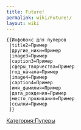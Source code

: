 ```yaml
---
title: Future!
permalink: wiki/Future!/
layout: wiki
---
```


`{{Инфобокс для пуперов`  
` |title2=Пример`  
` |другие_ники=Пример`  
` |image3=Пример`  
` |caption3=Пример`  
` |сферы_творчества=Пример`  
` |год_начала=Пример`  
` |image4=Пример`  
` |caption4=Пример`  
` |имя_фамилия=Пример`  
` |дата_рождения=Пример`  
` |место_проживания=Пример`  
` |ссылки=Пример`  
` }}`

[Категория:Пуперы](Категория:Пуперы "wikilink")
